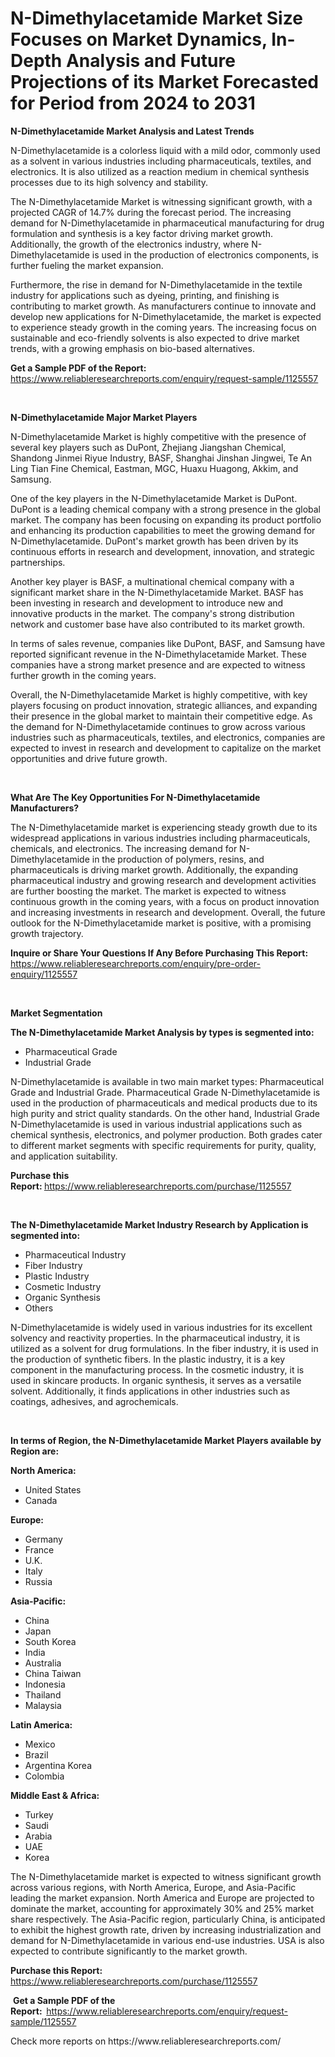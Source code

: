 <p><h1>N-Dimethylacetamide Market Size Focuses on Market Dynamics, In-Depth Analysis and Future Projections of its Market Forecasted for Period from 2024 to 2031</h1></p><p><strong>N-Dimethylacetamide Market Analysis and Latest Trends</strong></p>
<p><p>N-Dimethylacetamide is a colorless liquid with a mild odor, commonly used as a solvent in various industries including pharmaceuticals, textiles, and electronics. It is also utilized as a reaction medium in chemical synthesis processes due to its high solvency and stability.</p><p>The N-Dimethylacetamide Market is witnessing significant growth, with a projected CAGR of 14.7% during the forecast period. The increasing demand for N-Dimethylacetamide in pharmaceutical manufacturing for drug formulation and synthesis is a key factor driving market growth. Additionally, the growth of the electronics industry, where N-Dimethylacetamide is used in the production of electronics components, is further fueling the market expansion.</p><p>Furthermore, the rise in demand for N-Dimethylacetamide in the textile industry for applications such as dyeing, printing, and finishing is contributing to market growth. As manufacturers continue to innovate and develop new applications for N-Dimethylacetamide, the market is expected to experience steady growth in the coming years. The increasing focus on sustainable and eco-friendly solvents is also expected to drive market trends, with a growing emphasis on bio-based alternatives.</p></p>
<p><strong>Get a Sample PDF of the Report:&nbsp;</strong> <a href="https://www.reliableresearchreports.com/enquiry/request-sample/1125557">https://www.reliableresearchreports.com/enquiry/request-sample/1125557</a></p>
<p>&nbsp;</p>
<p><strong>N-Dimethylacetamide Major Market Players</strong></p>
<p><p>N-Dimethylacetamide Market is highly competitive with the presence of several key players such as DuPont, Zhejiang Jiangshan Chemical, Shandong Jinmei Riyue Industry, BASF, Shanghai Jinshan Jingwei, Te An Ling Tian Fine Chemical, Eastman, MGC, Huaxu Huagong, Akkim, and Samsung.</p><p>One of the key players in the N-Dimethylacetamide Market is DuPont. DuPont is a leading chemical company with a strong presence in the global market. The company has been focusing on expanding its product portfolio and enhancing its production capabilities to meet the growing demand for N-Dimethylacetamide. DuPont's market growth has been driven by its continuous efforts in research and development, innovation, and strategic partnerships.</p><p>Another key player is BASF, a multinational chemical company with a significant market share in the N-Dimethylacetamide Market. BASF has been investing in research and development to introduce new and innovative products in the market. The company's strong distribution network and customer base have also contributed to its market growth.</p><p>In terms of sales revenue, companies like DuPont, BASF, and Samsung have reported significant revenue in the N-Dimethylacetamide Market. These companies have a strong market presence and are expected to witness further growth in the coming years.</p><p>Overall, the N-Dimethylacetamide Market is highly competitive, with key players focusing on product innovation, strategic alliances, and expanding their presence in the global market to maintain their competitive edge. As the demand for N-Dimethylacetamide continues to grow across various industries such as pharmaceuticals, textiles, and electronics, companies are expected to invest in research and development to capitalize on the market opportunities and drive future growth.</p></p>
<p>&nbsp;</p>
<p><strong>What Are The Key Opportunities For N-Dimethylacetamide Manufacturers?</strong></p>
<p><p>The N-Dimethylacetamide market is experiencing steady growth due to its widespread applications in various industries including pharmaceuticals, chemicals, and electronics. The increasing demand for N-Dimethylacetamide in the production of polymers, resins, and pharmaceuticals is driving market growth. Additionally, the expanding pharmaceutical industry and growing research and development activities are further boosting the market. The market is expected to witness continuous growth in the coming years, with a focus on product innovation and increasing investments in research and development. Overall, the future outlook for the N-Dimethylacetamide market is positive, with a promising growth trajectory.</p></p>
<p><strong>Inquire or Share Your Questions If Any Before Purchasing This Report:</strong> <a href="https://www.reliableresearchreports.com/enquiry/pre-order-enquiry/1125557">https://www.reliableresearchreports.com/enquiry/pre-order-enquiry/1125557</a></p>
<p>&nbsp;</p>
<p><strong>Market Segmentation</strong></p>
<p><strong>The N-Dimethylacetamide Market Analysis by types is segmented into:</strong></p>
<p><ul><li>Pharmaceutical Grade</li><li>Industrial Grade</li></ul></p>
<p><p>N-Dimethylacetamide is available in two main market types: Pharmaceutical Grade and Industrial Grade. Pharmaceutical Grade N-Dimethylacetamide is used in the production of pharmaceuticals and medical products due to its high purity and strict quality standards. On the other hand, Industrial Grade N-Dimethylacetamide is used in various industrial applications such as chemical synthesis, electronics, and polymer production. Both grades cater to different market segments with specific requirements for purity, quality, and application suitability.</p></p>
<p><strong>Purchase this Report:&nbsp;</strong><a href="https://www.reliableresearchreports.com/purchase/1125557">https://www.reliableresearchreports.com/purchase/1125557</a></p>
<p>&nbsp;</p>
<p><strong>The N-Dimethylacetamide Market Industry Research by Application is segmented into:</strong></p>
<p><ul><li>Pharmaceutical Industry</li><li>Fiber Industry</li><li>Plastic Industry</li><li>Cosmetic Industry</li><li>Organic Synthesis</li><li>Others</li></ul></p>
<p><p>N-Dimethylacetamide is widely used in various industries for its excellent solvency and reactivity properties. In the pharmaceutical industry, it is utilized as a solvent for drug formulations. In the fiber industry, it is used in the production of synthetic fibers. In the plastic industry, it is a key component in the manufacturing process. In the cosmetic industry, it is used in skincare products. In organic synthesis, it serves as a versatile solvent. Additionally, it finds applications in other industries such as coatings, adhesives, and agrochemicals.</p></p>
<p>&nbsp;</p>
<p><strong>In terms of Region, the N-Dimethylacetamide Market Players available by Region are:</strong></p>
<p>
    <p> <strong> North America: </strong>
        <ul>
            <li>United States</li>
            <li>Canada</li>
        </ul>
        </p> 
    <p> <strong> Europe: </strong>
        <ul>
            <li>Germany</li>
            <li>France</li>
            <li>U.K.</li>
            <li>Italy</li>
            <li>Russia</li>
        </ul>
        </p> 
    <p> <strong> Asia-Pacific: </strong>
        <ul>
            <li>China</li>
            <li>Japan</li>
            <li>South Korea</li>
            <li>India</li>
            <li>Australia</li>
            <li>China Taiwan</li>
            <li>Indonesia</li>
            <li>Thailand</li>
            <li>Malaysia</li>
        </ul>
        </p> 
    <p> <strong> Latin America: </strong>
        <ul>
            <li>Mexico</li>
            <li>Brazil</li>
            <li>Argentina Korea</li>
            <li>Colombia</li>
        </ul>
        </p> 
    <p> <strong> Middle East & Africa: </strong>
        <ul>
            <li>Turkey</li>
            <li>Saudi</li>
            <li>Arabia</li>
            <li>UAE</li>
            <li>Korea</li>
        </ul>
    </p>
    </p>
<p><p>The N-Dimethylacetamide market is expected to witness significant growth across various regions, with North America, Europe, and Asia-Pacific leading the market expansion. North America and Europe are projected to dominate the market, accounting for approximately 30% and 25% market share respectively. The Asia-Pacific region, particularly China, is anticipated to exhibit the highest growth rate, driven by increasing industrialization and demand for N-Dimethylacetamide in various end-use industries. USA is also expected to contribute significantly to the market growth.</p></p>
<p><strong>Purchase this Report: </strong><a href="https://www.reliableresearchreports.com/purchase/1125557">https://www.reliableresearchreports.com/purchase/1125557</a></p>
<p>&nbsp;<strong>Get a Sample PDF of the Report:&nbsp;&nbsp;</strong><a href="https://www.reliableresearchreports.com/enquiry/request-sample/1125557">https://www.reliableresearchreports.com/enquiry/request-sample/1125557</a></p>
<p><strong></strong></p>
<p>Check more reports on https://www.reliableresearchreports.com/</p>